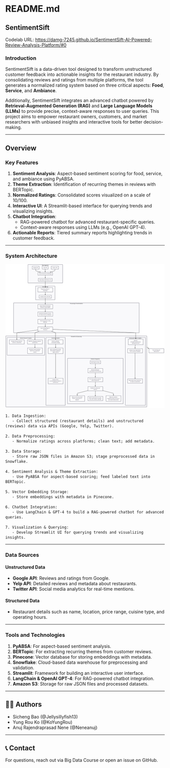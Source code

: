 # README.md

## **SentimentSift**

Codelab URL: https://damg-7245.github.io/SentimentSift-AI-Powered-Review-Analysis-Platform/#0

### **Introduction**
SentimentSift is a data-driven tool designed to transform unstructured customer feedback into actionable insights for the restaurant industry. By consolidating reviews and ratings from multiple platforms, the tool generates a normalized rating system based on three critical aspects: **Food**, **Service**, and **Ambiance**. 

Additionally, SentimentSift integrates an advanced chatbot powered by **Retrieval-Augmented Generation (RAG)** and **Large Language Models (LLMs)** to provide precise, context-aware responses to user queries. This project aims to empower restaurant owners, customers, and market researchers with unbiased insights and interactive tools for better decision-making.

---

## **Overview**

### **Key Features**
1. **Sentiment Analysis**: Aspect-based sentiment scoring for food, service, and ambiance using PyABSA.
2. **Theme Extraction**: Identification of recurring themes in reviews with BERTopic.
3. **Normalized Ratings**: Consolidated scores visualized on a scale of 10/100.
4. **Interactive UI**: A Streamlit-based interface for querying trends and visualizing insights.
5. **Chatbot Integration**:
   - RAG-powered chatbot for advanced restaurant-specific queries.
   - Context-aware responses using LLMs (e.g., OpenAI GPT-4).
6. **Actionable Reports**: Tiered summary reports highlighting trends in customer feedback.

---

### **System Architecture**

![Alt Text](WorkFlow.jpg)

```plaintext
1. Data Ingestion:
   - Collect structured (restaurant details) and unstructured (reviews) data via APIs (Google, Yelp, Twitter).

2. Data Preprocessing:
   - Normalize ratings across platforms; clean text; add metadata.

3. Data Storage:
   - Store raw JSON files in Amazon S3; stage preprocessed data in Snowflake.

4. Sentiment Analysis & Theme Extraction:
   - Use PyABSA for aspect-based scoring; feed labeled text into BERTopic.

5. Vector Embedding Storage:
   - Store embeddings with metadata in Pinecone.

6. Chatbot Integration:
   - Use LangChain & GPT-4 to build a RAG-powered chatbot for advanced queries.

7. Visualization & Querying:
   - Develop Streamlit UI for querying trends and visualizing insights.
```

---

### **Data Sources**

#### **Unstructured Data**
- **Google API**: Reviews and ratings from Google.
- **Yelp API**: Detailed reviews and metadata about restaurants.
- **Twitter API**: Social media analytics for real-time mentions.

#### **Structured Data**
- Restaurant details such as name, location, price range, cuisine type, and operating hours.

---

### **Tools and Technologies**
1. **PyABSA**: For aspect-based sentiment analysis.
2. **BERTopic**: For extracting recurring themes from customer reviews.
3. **Pinecone**: Vector database for storing embeddings with metadata.
4. **Snowflake**: Cloud-based data warehouse for preprocessing and validation.
5. **Streamlit**: Framework for building an interactive user interface.
6. **LangChain & OpenAI GPT-4**: For RAG-powered chatbot integration.
7. **Amazon S3**: Storage for raw JSON files and processed datasets.

---


## **👨‍💻 Authors**
* Sicheng Bao (@Jellysillyfish13)
* Yung Rou Ko (@KoYungRou)
* Anuj Rajendraprasad Nene (@Neneanuj)

---

## **📞 Contact**
For questions, reach out via Big Data Course or open an issue on GitHub.
